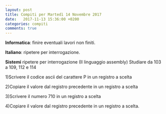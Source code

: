 ```yaml
---
layout: post
title: Compiti per Martedì 14 Novembre 2017
date:   2017-11-13 15:36:00 +0200
categories: compiti
comments: true
--- 
```

**Informatica**: finire eventuali lavori non finiti.

**Italiano**: ripetere per interrogazione.

**Sistemi** ripetere per interrogazione
(Il linguaggio assembly)
Studiare da 103 a 109, 112 e 114

1)Scrivere il codice ascii del carattere P in un registro a scelta

2)Copiare il valore dal registro precedente in un registro a scelta

3)Scrivere il numero 710 in un registro a scelta

4)Copiare il valore dal registro precedente in un registro a scelta.
